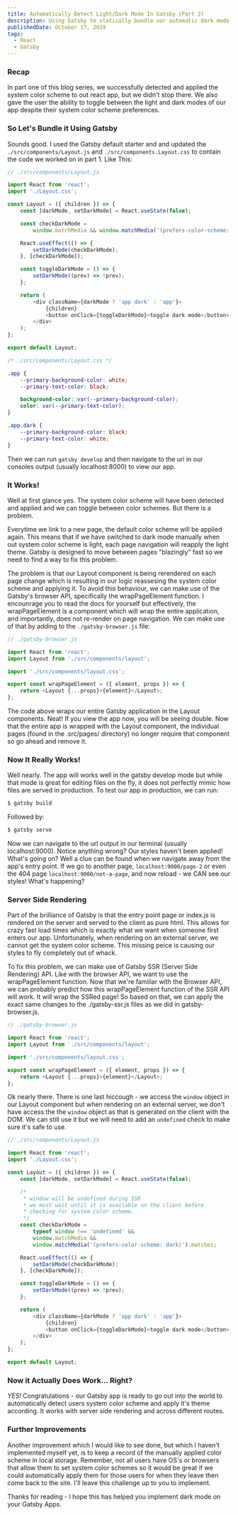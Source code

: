 ```yaml
---
title: Automatically Detect Light/Dark Mode In Gatsby (Part 2)
description: Using Gatsby to statically bundle our automatic dark mode app
publishedDate: October 17, 2019
tags:
  - React
  - Gatsby
---
```


### Recap

In part one of this blog series, we successfully detected and applied the system color scheme to out react app, but we didn't stop there. We also gave the user the ability to toggle between the light and dark modes of our app despite their system color scheme preferences.

### So Let's Bundle it Using Gatsby

Sounds good. I used the Gatsby default starter and and updated the `./src/components/Layout.js` and `./src/components.Layout.css` to contain the code we worked on in part 1. Like This:

```js
// ./src/components/Layout.js

import React from 'react';
import './Layout.css';

const Layout = ({ children }) => {
	const [darkMode, setDarkMode] = React.useState(false);

	const checkDarkMode =
		window.matchMedia && window.matchMedia('(prefers-color-scheme: dark)').matches;

	React.useEffect(() => {
		setDarkMode(checkDarkMode);
	}, [checkDarkMode]);

	const toggleDarkMode = () => {
		setDarkMode((prev) => !prev);
	};

	return (
		<div className={darkMode ? 'app dark' : 'app'}>
			{children}
			<button onClick={toggleDarkMode}>toggle dark mode</button>
		</div>
	);
};

export default Layout;
```

```css
/* ./src/components/Layout.css */

.app {
	--primary-background-color: white;
	--primary-text-color: black;

	background-color: var(--primary-background-color);
	color: var(--primary-text-color);
}

.app.dark {
	--primary-background-color: black;
	--primary-text-color: white;
}
```

Then we can run `gatsby develop` and then navigate to the uri in our consoles output (usually localhost:8000) to view our app.

### It Works!

Well at first glance yes. The system color scheme will have been detected and applied and we can toggle between color schemes. But there is a problem.

Everytime we link to a new page, the default color scheme will be applied again. This means that if we have switched to dark mode manually when out system color scheme is light, each page navigation will reapply the light theme. Gatsby is designed to move between pages "blazingly" fast so we need to find a way to fix this problem.

The problem is that our Layout component is being rerendered on each page change which is resulting in our logic reassesing the system color scheme and applying it. To avoid this behaviour, we can make use of the Gatsby's browser API, specifically the wrapPageElement function. I encounrage you to read the docs for yourself but effectively, the wrapPageElement is a component which will wrap the entire application, and importantly, does not re-render on page navigation. We can make use of that by adding to the `./gatsby-browser.js` file:

```js
// ./gatsby-browser.js

import React from 'react';
import Layout from './src/components/layout';

import './src/components/layout.css';

export const wrapPageElement = ({ element, props }) => {
	return <Layout {...props}>{element}</Layout>;
};
```

The code above wraps our entire Gatsby application in the Layout components. Neat! If you view the app now, you will be seeing double. Now that the entire app is wrapped with the Layout component, the individual pages (found in the .src/pages/ directory) no longer require that component so go ahead and remove it.

### Now It Really Works!

Well nearly. The app will works well in the gatsby develop mode but while that mode is great for editing files on the fly, it does not perfectly mimic how files are served in production. To test our app in production, we can run:

```bash
$ gatsby build
```

Followed by:

```bash
$ gatsby serve
```

Now we can navigate to the url output in our terminal (usually localhost:9000). Notice anything wrong? Our styles haven't been applied! What's going on? Well a clue can be found when we navigate away from the app's entry point. If we go to another page, `localhost:9000/page-2` or even the 404 page `localhost:9000/not-a-page`, and now reload - we CAN see our styles! What's happening?

### Server Side Rendering

Part of the brilliance of Gatsby is that the entry point page or index.js is rendered on the server and served to the client as pure html. This allows for crazy fast load times which is exactly what we want when someone first enters our app. Unfortunately, when rendering on an external server, we cannot get the system color scheme. This missing peice is causing our styles to fly completely out of whack.

To fix this problem, we can make use of Gatsby SSR (Server Side Rendering) API. Like with the browser API, we want to use the wrapPageElement function. Now that we're familiar with the Browser API, we can probably predict how this wrapPageElement function of the SSR API will work. It will wrap the SSRed page! So based on that, we can apply the exact same changes to the ./gatsby-ssr.js files as we did in gatsby-browser.js.

```js
// ./gatsby-browser.js

import React from 'react';
import Layout from './src/components/layout';

import './src/components/layout.css';

export const wrapPageElement = ({ element, props }) => {
	return <Layout {...props}>{element}</Layout>;
};
```

Ok nearly there. There is one last hiccough - we access the `window` object in our Layout component but when rendering on an external server, we don't have access the the `window` object as that is generated on the client with the DOM. We can still use it but we will need to add an `undefined` check to make sure it's safe to use.

```js
// ./src/components/Layout.js

import React from 'react';
import './Layout.css';

const Layout = ({ children }) => {
	const [darkMode, setDarkMode] = React.useState(false);

	/*
	 * window will be undefined during SSR
	 * we must wait until it is available on the client before
	 * checking for system color scheme.
	 */
	const checkDarkMode =
		typeof window !== 'undefined' &&
		window.matchMedia &&
		window.matchMedia('(prefers-color-scheme: dark)').matches;

	React.useEffect(() => {
		setDarkMode(checkDarkMode);
	}, [checkDarkMode]);

	const toggleDarkMode = () => {
		setDarkMode((prev) => !prev);
	};

	return (
		<div className={darkMode ? 'app dark' : 'app'}>
			{children}
			<button onClick={toggleDarkMode}>toggle dark mode</button>
		</div>
	);
};

export default Layout;
```

### Now it Actually Does Work... Right?

_YES!_ Congratulations - our Gatsby app is ready to go out into the world to automatically detect users system color scheme and apply it's theme according. It works with server side rendering and across different routes.

### Further Improvements

Another improvement which I would like to see done, but which I haven't implemented myself yet, is to keep a record of the manually applied color scheme in local storage. Remember, not all users have OS's or browsers that allow them to set system color schemes so it would be great if we could automatically apply them for those users for when they leave then come back to the site. I'll leave this challenge up to you to implement.

Thanks for reading - I hope this has helped you implement dark mode on your Gatsby Apps.
